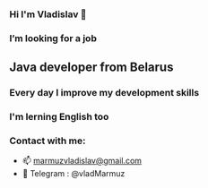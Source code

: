 ### Hi I'm Vladislav 👋
### I’m looking for a job
## Java developer from Belarus
### Every day I improve my development skills
### I'm lerning English too
### Contact with me:
- 📫 marmuzvladislav@gmail.com
- 💬 Telegram : @vladMarmuz
